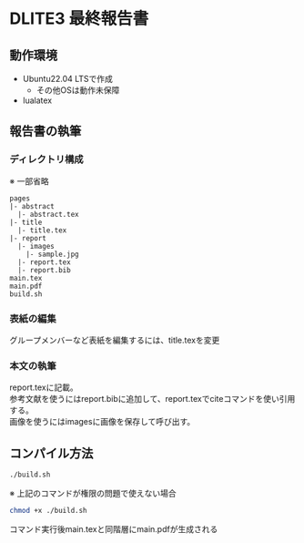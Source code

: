 # DLITE3 最終報告書

## 動作環境
- Ubuntu22.04 LTSで作成
  - その他OSは動作未保障
- lualatex

## 報告書の執筆
### ディレクトリ構成
※ 一部省略
```
pages
|- abstract
  |- abstract.tex
|- title
  |- title.tex
|- report
  |- images
    |- sample.jpg
  |- report.tex
  |- report.bib
main.tex
main.pdf
build.sh
```
### 表紙の編集
グループメンバーなど表紙を編集するには、title.texを変更

### 本文の執筆
report.texに記載。<br />
参考文献を使うにはreport.bibに追加して、report.texでciteコマンドを使い引用する。<br />
画像を使うにはimagesに画像を保存して呼び出す。

## コンパイル方法
```sh
./build.sh
```
※ 上記のコマンドが権限の問題で使えない場合
```sh
chmod +x ./build.sh
```
コマンド実行後main.texと同階層にmain.pdfが生成される
